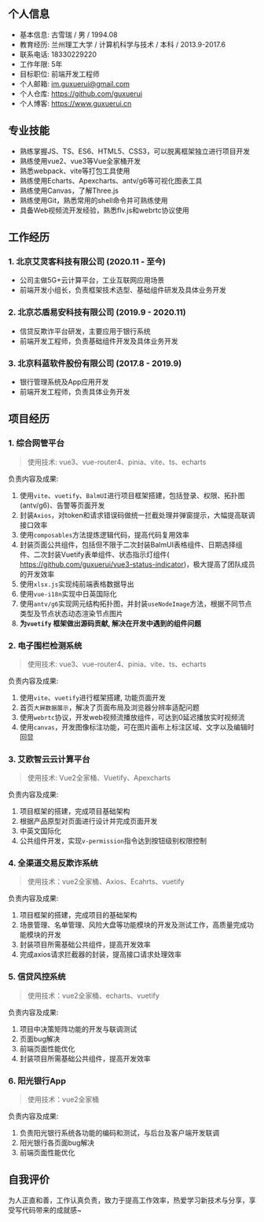 ## 个人信息

* 基本信息: 古雪瑞 / 男 / 1994.08
* 教育经历: 兰州理工大学 / 计算机科学与技术 / 本科 / 2013.9-2017.6
* 联系电话: 18330229220
* 工作年限: 5年
* 目标职位: 前端开发工程师
* 个人邮箱: im.guxuerui@gmail.com
* 个人仓库: https://github.com/guxuerui
* 个人博客: https://www.guxuerui.cn

## 专业技能

* 熟练掌握JS、TS、ES6、HTML5、CSS3，可以脱离框架独立进行项目开发
* 熟练使用vue2、vue3等Vue全家桶开发
* 熟悉webpack、vite等打包工具使用
* 熟练使用Echarts、Apexcharts、antv/g6等可视化图表工具
* 熟练使用Canvas，了解Three.js
* 熟练使用Git，熟悉常用的shell命令并可熟练使用
* 具备Web视频流开发经验，熟悉flv.js和webrtc协议使用

## 工作经历

### 1. 北京艾灵客科技有限公司 (2020.11 - 至今)

* 公司主做5G+云计算平台，工业互联网应用场景
* 前端开发小组长，负责框架技术选型、基础组件研发及具体业务开发

### 2. 北京芯盾易安科技有限公司 (2019.9 - 2020.11)

* 信贷反欺诈平台研发，主要应用于银行系统
* 前端开发工程师，负责基础组件开发及具体业务开发

### 3. 北京科蓝软件股份有限公司 (2017.8 - 2019.9)

* 银行管理系统及App应用开发
* 前端开发工程师，负责具体业务开发

## 项目经历

### 1. 综合网管平台

> 使用技术: vue3、vue-router4、pinia、vite、ts、echarts

负责内容及成果:

1. 使用`vite`、`vuetify`、`BalmUI`进行项目框架搭建，包括登录、权限、拓扑图(antv/g6)、告警等页面开发
2. 封装`Axios`，对token和请求错误码做统一拦截处理并弹窗提示，大幅提高联调接口效率
3. 使用`composables`方法提炼逻辑代码，提高代码复用效率
4. 封装页面公共组件，包括但不限于二次封装BalmUI表格组件、日期选择组件、二次封装Vuetify表单组件、状态指示灯组件( https://github.com/guxuerui/vue3-status-indicator)，极大提高了团队成员的开发效率
5. 使用`xlsx.js`实现纯前端表格数据导出
6. 使用`vue-i18n`实现中日英国际化
7. 使用`antv/g6`实现网元结构拓扑图，并封装`useNodeImage`方法，根据不同节点类型及节点状态动态渲染节点图片
8. **为`vuetify` 框架做出源码贡献, 解决在开发中遇到的组件问题**

### 2. 电子围栏检测系统

> 使用技术: vue3、vue-router4、pinia、vite、ts、echarts

负责内容及成果:

1. 使用`vite`、`vuetify`进行框架搭建, 功能页面开发
2. 首页`大屏数据展示`，解决了页面布局及浏览器分辨率适配问题
3. 使用`webrtc`协议，开发web视频流播放组件，可达到0延迟播放实时视频流
4. 使用`canvas`，开发图像标注功能，可在图片画布上标注区域、文字以及编辑时回显

### 3. 艾欧智云云计算平台

> 使用技术: Vue2全家桶、Vuetify、Apexcharts

负责内容及成果:

1. 项目框架的搭建，完成项目基础架构
2. 根据产品原型对页面进行设计并完成页面开发
3. 中英文国际化
4. 公共组件开发，实现`v-permission`指令达到按钮级别权限控制

### 4. 全渠道交易反欺诈系统

> 使用技术：vue2全家桶、Axios、Ecahrts、vuetify

负责内容及成果:

1. 项目框架的搭建，完成项目的基础架构
2. 场景管理、名单管理、风险大盘等功能模块的开发及测试工作，高质量完成功能模块的开发
3. 封装项目所需基础公共组件，提高开发效率
4. 完成axios请求拦截器的封装，提高接口请求处理效率

### 5. 信贷风控系统

> 使用技术：vue2全家桶、echarts、vuetify

负责内容及成果:

1. 项目中决策矩阵功能的开发与联调测试
2. 页面bug解决
3. 前端页面性能优化
4. 封装项目所需基础公共组件，提高开发效率

### 6. 阳光银行App

> 使用技术：vue2全家桶

负责内容及成果:

1. 负责阳光银行系统各功能的编码和测试，与后台及客户端开发联调
2. 阳光银行各页面bug解决
3. 前端页面性能优化

## 自我评价

为人正直和善，工作认真负责，致力于提高工作效率，热爱学习新技术与分享，享受写代码带来的成就感~
